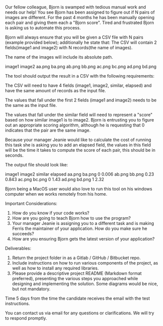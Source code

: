 Our fellow colleague, Bjorn is swamped with tedious manual work and needs our help! You see Bjorn has been assigned to figure out if N pairs of images
are different. For the past 4 months he has been manually opening each pair and giving them each a "Bjorn score". Tired and frustrated Bjorn is asking us
to automate this process.

Bjorn will always ensure that you will be given a CSV file with N pairs (example provided below); additionally he state that:
The CSV will contain 2 fields(image1 and image2) with N records(the name of images).

The name of the images will include its absolute path.

image1 image2
aa.png ba.png
ab.png bb.png
ac.png bc.png
ad.png bd.png

The tool should output the result in a CSV with the following requirements:

The CSV will need to have 4 fields (image1, image2, similar, elapsed) and have the same amount of records as the input file.

The values that fall under the first 2 fields (image1 and image2) needs to be the same as the input file.

The values that fall under the similar field will need to represent a "score" based on how similar image1 is to image2. Bjorn is entrusting
you to figure out an appropriate scoring algorithm, although he is requesting that 0 indicates that the pair are the same image.

Because your manager Jeanie would like to calculate the cost of running this task she is asking you to add an elapsed field, the values in
this field will be the time it takes to compute the score of each pair, this should be in seconds.

The output file should look like:

image1 image2 similar elapsed
aa.png ba.png 0 0.006
ab.png bb.png 0.23 0.843
ac.png bc.png 0 1.43
ad.png bd.png 1 2.32

Bjorn being a MacOS user would also love to run this tool on his windows computer when we works remotely from his home.

Important Considerations:

1) How do you know if your code works?
2) How are you going to teach Bjorn how to use the program?
3) Your manager Jeanie is assigning you to a different task and is making Ferris the maintainer of your application. How do you make sure he
succeeds?
4) How are you ensuring Bjorn gets the latest version of your application?

Deliverables:

1) Return the project folder in as a Gitlab / GitHub / Bitbucket repo.
2) Include instructions on how to run various components of the project, as well as how to install any required libraries.
3) Please provide a descriptive project README (Markdown format preferred), presenting the various steps you approached while designing and implementing the solution. Some diagrams would be nice, but not mandatory.

Time
5 days from the time the candidate receives the email with the test instructions.

You can contact us via email for any questions or clarifications. We will try to respond promptly.

